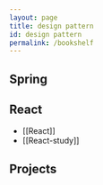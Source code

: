 ```yaml
---
layout: page  
title: design pattern 
id: design pattern
permalink: /bookshelf
---
```


## Spring



## React
- [[React]]
- [[React-study]]


## Projects

